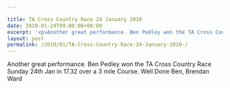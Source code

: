 ```yaml
---

title: TA Cross Country Race 24 January 2010
date: 2010-01-24T09:00:00+00:00
excerpt: '<p>Another great performance. Ben Pedley won the TA Cross Country Race Sunday 24th Jan in 17.32 over a 3 mile Course. Well Done Ben, Brendan Ward</p>'
layout: post
permalink: /2010/01/TA-Cross-Country-Race-24-January-2010-/
---
```

Another great performance. Ben Pedley won the TA Cross Country Race Sunday 24th Jan in 17.32 over a 3 mile Course. Well Done Ben, Brendan Ward